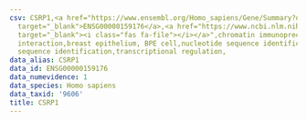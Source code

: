 ```yaml
---
csv: CSRP1,<a href="https://www.ensembl.org/Homo_sapiens/Gene/Summary?db=core;g=ENSG00000159176"
  target="_blank">ENSG00000159176</a>,<a href="https://www.ncbi.nlm.nih.gov/pubmed/22863008"
  target="_blank"><i class="fas fa-file"></i></a>",chromatin immunoprecipitation assay,direct
  interaction,breast epithelium, BPE cell,nucleotide sequence identification,nucleotide
  sequence identification,transcriptional regulation,
data_alias: CSRP1
data_id: ENSG00000159176
data_numevidence: 1
data_species: Homo sapiens
data_taxid: '9606'
title: CSRP1
---
```

